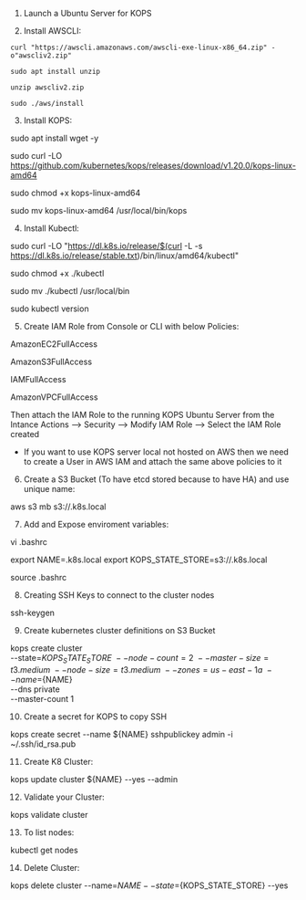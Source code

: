 1. Launch a Ubuntu Server for KOPS

2. Install AWSCLI:
```
curl "https://awscli.amazonaws.com/awscli-exe-linux-x86_64.zip" -o"awscliv2.zip"

sudo apt install unzip

unzip awscliv2.zip

sudo ./aws/install
```

3. Install KOPS:

sudo apt install wget -y

sudo curl -LO https://github.com/kubernetes/kops/releases/download/v1.20.0/kops-linux-amd64

sudo chmod +x kops-linux-amd64

sudo mv kops-linux-amd64 /usr/local/bin/kops


4. Install Kubectl:

sudo curl -LO "https://dl.k8s.io/release/$(curl -L -s https://dl.k8s.io/release/stable.txt)/bin/linux/amd64/kubectl"

sudo chmod +x ./kubectl

sudo mv ./kubectl /usr/local/bin

sudo kubectl version


5. Create IAM Role from Console or CLI with below Policies:

AmazonEC2FullAccess

AmazonS3FullAccess

IAMFullAccess

AmazonVPCFullAccess

Then attach the IAM Role to the running KOPS Ubuntu Server from the Intance Actions --> Security --> Modify IAM Role --> Select the IAM Role created

* If you want to use KOPS server local not hosted on AWS then we need to create a User in AWS IAM and attach the same above policies to it 


6. Create a S3 Bucket (To have etcd stored because to have HA) and use unique name:

aws s3 mb s3://<bucket-name>.k8s.local


7. Add and Expose enviroment variables:

vi .bashrc

export NAME=<cluster-name>.k8s.local
export KOPS_STATE_STORE=s3://<bucket-name>.k8s.local

source .bashrc


8. Creating SSH Keys to connect to the cluster nodes

ssh-keygen


9. Create kubernetes cluster definitions on S3 Bucket

kops create cluster \
--state=${KOPS_STATE_STORE} \
--node-count=2 \
--master-size=t3.medium \
--node-size=t3.medium \
--zones=us-east-1a \
--name=${NAME} \
--dns private \
--master-count 1

10. Create a secret for KOPS to copy SSH

kops create secret --name ${NAME} sshpublickey admin -i ~/.ssh/id_rsa.pub


11. Create K8 Cluster:

kops update cluster ${NAME} --yes --admin


12. Validate your Cluster:

kops validate cluster


13. To list nodes:

kubectl get nodes


14. Delete Cluster:

kops delete cluster --name=${NAME} --state=${KOPS_STATE_STORE} --yes








